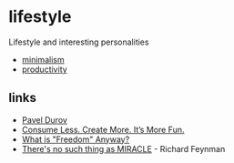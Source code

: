 # lifestyle

Lifestyle and interesting personalities

- [minimalism](minimalism.md)
- [productivity](productivity.md)

## links

- [Pavel Durov](https://tx.me/s/durov/65)
- [Consume Less. Create More. It’s More Fun.](https://telegra.ph/Consume-Less-Create-More-Its-More-Fun-12-04)
- [What is "Freedom" Anyway?](https://odysee.com/@Luke:7/what-is-freedom-anyway:8?t=490)
- [There's no such thing as MIRACLE](https://piped.kavin.rocks/watch?v=bAX27XRHMH8) - Richard Feynman
